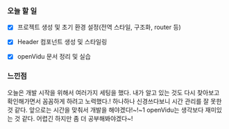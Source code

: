   
### 오늘 할 일
- [x] 프로젝트 생성 및 초기 환경 설정(전역 스타일, 구조화, router 등)
- [x] Header 컴포넌트 생성 및 스타일링
- [x] openVidu 문서 정리 및 실습



### 느낀점
오늘은 개발 시작을 위해서 여러가지 세팅을 했다. 내가 알고 있는 것도 다시 찾아보고 확인해가면서 꼼꼼하게 하려고 노력했다.!
하나하나 신경쓰다보니 시간 관리를 잘 못한 것 같다. 앞으로는 시간을 맞춰서 개발을 해야겠다!~!~1
openVidu는 생각보다 재미있는 것 같다. 어렵긴 하지만 좀 더 공부해봐야겠다~!
